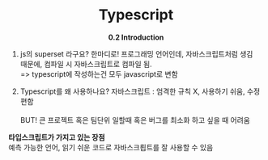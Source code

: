 <h1 align="center">
Typescript
</h1> 
<p align="center">
  <strong>0.2 Introduction</strong><br>
</p>

1. js의 superset 라구요?
한마디로! 프로그래밍 언어인데, 자바스크립트처럼 생김<br/>
때문에, 컴파일 시 자바스크립트로 컴파일 됨.<br/>
=> typescript에 작성하는건 모두 javascript로 변함

2. Typescript를 왜 사용하나요?
자바스크립트 : 엄격한 규칙 X, 사용하기 쉬움, 수정 편함<br/>  
BUT! 큰 프로젝트 혹은 팀단위 일할때 혹은 버그를 최소화 하고 싶을 때 어려움

<strong>타입스크립트가 가지고 있는 장점</strong><br/>
예측 가능한 언어, 읽기 쉬운 코드로 자바스크릡트를 잘 사용할 수 있음


